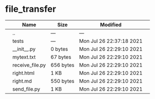 # file_transfer

<table><thead><tr class="header"><th></th><th>Name</th><th>Size</th><th>Modified</th><th></th></tr></thead><tbody><tr class="odd"><td></td><td><span class="goup">..</span></td><td>—</td><td>—</td><td></td></tr><tr class="even"><td></td><td><span class="name">tests</span></td><td>—</td><td>Mon Jul 26 22:37:18 2021</td><td></td></tr><tr class="odd"><td></td><td><span class="name">__init__.py</span></td><td>0 bytes</td><td>Mon Jul 26 22:29:10 2021</td><td></td></tr><tr class="even"><td></td><td><span class="name">mytext.txt</span></td><td>67 bytes</td><td>Mon Jul 26 22:29:10 2021</td><td></td></tr><tr class="odd"><td></td><td><span class="name">receive_file.py</span></td><td>656 bytes</td><td>Mon Jul 26 22:29:10 2021</td><td></td></tr><tr class="even"><td></td><td><span class="name">right.html</span></td><td>1 KB</td><td>Mon Jul 26 22:29:10 2021</td><td></td></tr><tr class="odd"><td></td><td><span class="name">right.md</span></td><td>550 bytes</td><td>Mon Jul 26 22:29:10 2021</td><td></td></tr><tr class="even"><td></td><td><span class="name">send_file.py</span></td><td>1 KB</td><td>Mon Jul 26 22:29:10 2021</td><td></td></tr></tbody></table>
